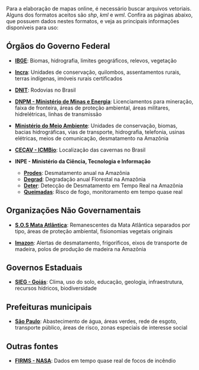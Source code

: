 Para a elaboração de mapas online, é necessário buscar arquivos vetoriais. Alguns dos formatos aceitos são _shp_, _kml_ e _wml_. Confira as páginas abaixo, que possuem dados nestes formatos, e veja as principais informações disponíveis para uso:

## Órgãos do Governo Federal

* **[IBGE](http://portaldemapas.ibge.gov.br)**: Biomas, hidrografia, limites geográficos, relevos, vegetação

* **[Incra](http://acervofundiario.incra.gov.br)**: Unidades de conservação, quilombos, assentamentos rurais, terras indígenas, imóveis rurais certificados

* **[DNIT](http://www.dnit.gov.br/mapas-multimodais/shapefiles)**: Rodovias no Brasil

* **[DNPM - Ministério de Minas e Energia](http://sigmine.dnpm.gov.br/webmap/)**: Licenciamentos para mineração, faixa de fronteira, áreas de proteção ambiental, áreas militares, hidrelétricas, linhas de transmissão

* **[Ministério do Meio Ambiente](http://www.mma.gov.br/governanca-ambiental/geoprocessamento)**: Unidades de conservação, biomas, bacias hidrográficas, vias de transporte, hidrografia, telefonia, usinas elétricas, meios de comunicação, desmatamento na Amazônia

* **[CECAV - ICMBio](http://www.icmbio.gov.br/cecav/downloads/mapas.html)**: Localização das cavernas no Brasil

* **INPE - Ministério da Ciência, Tecnologia e Informação**
  * **[Prodes](http://www.dpi.inpe.br/prodesdigital/dadosn/)**: Desmatamento anual na Amazônia
  * **[Degrad](http://www.obt.inpe.br/degrad/dados/)**: Degradação anual Florestal na Amazônia
  * **[Deter](http://www.obt.inpe.br/deter/dados/)**: Detecção de Desmatamento em Tempo Real na Amazônia
  * **[Queimadas](http://www.inpe.br/queimadas/)**: Risco de fogo, monitoramento em tempo quase real

## Organizações Não Governamentais

* **[S.O.S Mata Atlântica](http://mapas.sosma.org.br/)**: Remanescentes da Mata Atlântica separados por tipo, áreas de proteção ambiental, fisionomias vegetais originais

* **[Imazon](http://www.imazongeo.org.br/doc/downloads.php)**: Alertas de desmatamento, frigoríficos, eixos de transporte de madeira, polos de produção de madeira na Amazônia

## Governos Estaduais

* **[SIEG - Goiás](http://www2.sieg.go.gov.br/post/ver/171319)**: Clima, uso do solo, educação, geologia, infraestrutura, recursos hídricos, biodiversidade

## Prefeituras municipais

* **[São Paulo](http://gestaourbana.prefeitura.sp.gov.br/arquivos-da-lei/)**: Abastecimento de água, áreas verdes, rede de esgoto, transporte público, áreas de risco, zonas especiais de interesse social

## Outras fontes

* **[FIRMS - NASA](https://earthdata.nasa.gov/data/near-real-time-data/firms)**: Dados em tempo quase real de focos de incêndio
